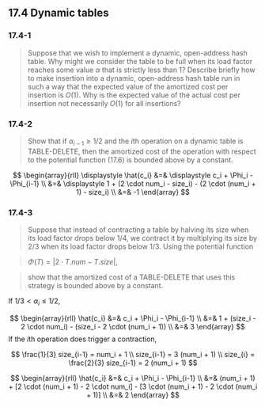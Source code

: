 ## 17.4 Dynamic tables

### 17.4-1

> Suppose that we wish to implement a dynamic, open-address hash table. Why might we consider the table to be full when its load factor reaches some value $\alpha$ that is strictly less than 1? Describe briefly how to make insertion into a dynamic, open-address hash table run in such a way that the expected value of the amortized cost per insertion is $O(1)$. Why is the expected value of the actual cost per insertion not necessarily $O(1)$ for all insertions?

### 17.4-2

> Show that if $\alpha_{i-1} \ge 1/2$ and the $i$th operation on a dynamic table is TABLE-DELETE, then the amortized cost of the operation with respect to the potential function (17.6) is bounded above by a constant.

$$
\begin{array}{rll}
\displaystyle \hat{c_i} 
&=& \displaystyle c_i + \Phi_i - \Phi_{i-1} \\
&=& \displaystyle 1 + (2 \cdot num_i - size_i) - (2 \cdot (num_i + 1) - size_i) \\
&=& -1
\end{array}
$$

### 17.4-3

> Suppose that instead of contracting a table by halving its size when its load factor drops below $1/4$, we contract it by multiplying its size by $2/3$ when its load factor drops below $1/3$. Using the potential function

> $\Phi(T) = | 2 \cdot T.num - T.size |$,

> show that the amortized cost of a TABLE-DELETE that uses this strategy is bounded above by a constant.

If $1/3 < \alpha_i \le 1/2$,

$$
\begin{array}{rll}
\hat{c_i} &=& c_i + \Phi_i - \Phi_{i-1} \\
&=& 1 + (size_i - 2 \cdot num_i) - (size_i - 2 \cdot (num_i + 1)) \\
&=& 3
\end{array}
$$
If the $i$th operation does trigger a contraction,

$$
\frac{1}{3} size_{i-1} = num_i + 1 \\
size_{i-1} = 3 (num_i + 1) \\
size_{i} = \frac{2}{3} size_{i-1} = 2 (num_i + 1)
$$

$$
\begin{array}{rll}
\hat{c_i} &=& c_i + \Phi_i - \Phi_{i-1} \\
&=& (num_i + 1) + [2 \cdot (num_i + 1) - 2 \cdot num_i] - [3 \cdot (num_i + 1) - 2 \cdot (num_i + 1)] \\
&=& 2
\end{array}
$$
